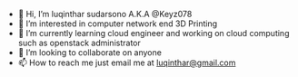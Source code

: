 - 👋 Hi, I’m luqinthar sudarsono A.K.A @Keyz078
- 👀 I’m interested in computer network end 3D Printing
- 🌱 I’m currently learning cloud engineer and working on cloud computing such as openstack administrator
- 💞️ I’m looking to collaborate on anyone
- 📫 How to reach me just email me at luqinthar@gmail.com

<!---
Keyz078/Keyz078 is a ✨ special ✨ repository because its `README.md` (this file) appears on your GitHub profile.
You can click the Preview link to take a look at your changes.
--->
